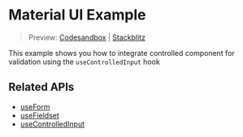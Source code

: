 # Material UI Example

> Preview: [Codesandbox](https://codesandbox.io/s/github/edmundhung/conform/tree/v0.3.0/examples/material-ui) \| [Stackblitz](https://stackblitz.com/github/edmundhung/conform/tree/v0.3.0/examples/material-ui)

This example shows you how to integrate controlled component for validation using the `useControlledInput` hook

## Related APIs

- [useForm](../../packages/conform-react/README.md#useForm)
- [useFieldset](../../packages/conform-react/README.md#useFieldset)
- [useControlledInput](../../packages/conform-react/README.md#useControlledInput)
